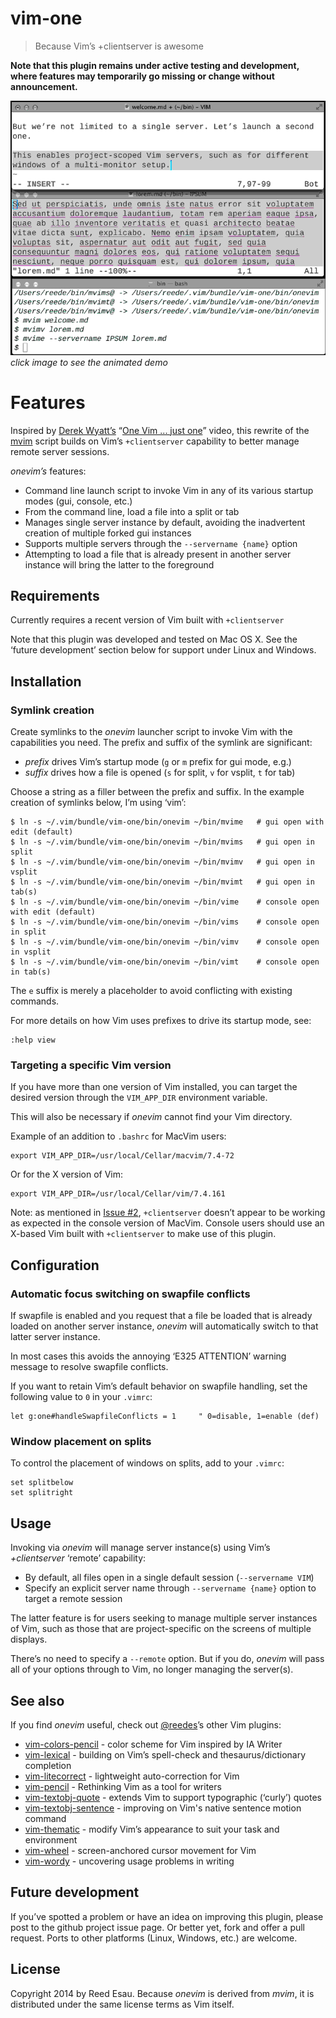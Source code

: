 # vim-one

> Because Vim’s +clientserver is awesome

__Note that this plugin remains under active testing and development, where
features may temporarily go missing or change without announcement.__

[ ![Image](screenshots/demo1.png "Demo Snapshot") ](screenshots/demo.gif "Demo Animated")
_click image to see the animated demo_

# Features

Inspired by [Derek Wyatt’s][dw] “[One Vim ... just one][ov]” video, this
rewrite of the [mvim][mv] script builds on Vim’s `+clientserver` capability to
better manage remote server sessions.

_onevim’s_ features:

* Command line launch script to invoke Vim in any of its various startup modes
  (gui, console, etc.)
* From the command line, load a file into a split or tab
* Manages single server instance by default, avoiding the inadvertent creation
  of multiple forked gui instances
* Supports multiple servers through the `--servername {name}` option
* Attempting to load a file that is already present in another server instance
  will bring the latter to the foreground

## Requirements

Currently requires a recent version of Vim built with `+clientserver`

Note that this plugin was developed and tested on Mac OS X. See the ‘future
development’ section below for support under Linux and Windows.

## Installation

### Symlink creation

Create symlinks to the _onevim_ launcher script to invoke Vim with the
capabilities you need. The prefix and suffix of the symlink are
significant:

* _prefix_ drives Vim’s startup mode (`g` or `m` prefix for gui mode, e.g.)
* _suffix_ drives how a file is opened (`s` for split, `v` for vsplit, `t` for tab)

Choose a string as a filler between the prefix and suffix. In the example
creation of symlinks below, I’m using ‘vim’:

```
$ ln -s ~/.vim/bundle/vim-one/bin/onevim ~/bin/mvime   # gui open with edit (default)
$ ln -s ~/.vim/bundle/vim-one/bin/onevim ~/bin/mvims   # gui open in split
$ ln -s ~/.vim/bundle/vim-one/bin/onevim ~/bin/mvimv   # gui open in vsplit
$ ln -s ~/.vim/bundle/vim-one/bin/onevim ~/bin/mvimt   # gui open in tab(s)
$ ln -s ~/.vim/bundle/vim-one/bin/onevim ~/bin/vime    # console open with edit (default)
$ ln -s ~/.vim/bundle/vim-one/bin/onevim ~/bin/vims    # console open in split
$ ln -s ~/.vim/bundle/vim-one/bin/onevim ~/bin/vimv    # console open in vsplit
$ ln -s ~/.vim/bundle/vim-one/bin/onevim ~/bin/vimt    # console open in tab(s)
```

The `e` suffix is merely a placeholder to avoid conflicting with existing commands.

For more details on how Vim uses prefixes to drive its startup mode, see:

```
:help view
```

### Targeting a specific Vim version

If you have more than one version of Vim installed, you can target the
desired version through the `VIM_APP_DIR` environment variable.

This will also be necessary if _onevim_ cannot find your Vim directory.

Example of an addition to `.bashrc` for MacVim users:

```
export VIM_APP_DIR=/usr/local/Cellar/macvim/7.4-72
```

Or for the X version of Vim:

```
export VIM_APP_DIR=/usr/local/Cellar/vim/7.4.161
```

Note: as mentioned in [Issue #2][i2], `+clientserver` doesn’t appear to be
working as expected in the console version of MacVim. Console users should use
an X-based Vim built with `+clientserver` to make use of this plugin.

[i2]:https://github.com/reedes/vim-one/issues/2

## Configuration

### Automatic focus switching on swapfile conflicts

If swapfile is enabled and you request that a file be loaded that is
already loaded on another server instance, _onevim_ will automatically
switch to that latter server instance. 

In most cases this avoids the annoying ‘E325 ATTENTION’ warning message to
resolve swapfile conflicts.

If you want to retain Vim’s default behavior on swapfile handling, set the
following value to `0` in your `.vimrc`:

```
let g:one#handleSwapfileConflicts = 1     " 0=disable, 1=enable (def)
```

### Window placement on splits

To control the placement of windows on splits, add to your `.vimrc`:

```
set splitbelow
set splitright
```

## Usage

Invoking via _onevim_ will manage server instance(s) using Vim’s
_+clientserver_ ‘remote’ capability:

* By default, all files open in a single default session (`--servername
  VIM`)
* Specify an explicit server name through `--servername {name}` option to
  target a remote session

The latter feature is for users seeking to manage multiple server
instances of Vim, such as those that are project-specific on the screens
of multiple displays. 

There’s no need to specify a `--remote` option. But if you do, _onevim_
will pass all of your options through to Vim, no longer managing the
server(s).

## See also

If you find _onevim_ useful, check out [@reedes][re]’s other Vim plugins:

* [vim-colors-pencil][cp] - color scheme for Vim inspired by IA Writer
* [vim-lexical][lx] - building on Vim’s spell-check and thesaurus/dictionary completion
* [vim-litecorrect][lc] - lightweight auto-correction for Vim
* [vim-pencil][pn] - Rethinking Vim as a tool for writers
* [vim-textobj-quote][qu] - extends Vim to support typographic (‘curly’) quotes
* [vim-textobj-sentence][ts] - improving on Vim's native sentence motion command
* [vim-thematic][th] - modify Vim’s appearance to suit your task and environment 
* [vim-wheel][wh] - screen-anchored cursor movement for Vim
* [vim-wordy][wo] - uncovering usage problems in writing 

[mv]: https://github.com/b4winckler/macvim/blob/master/src/MacVim/mvim
[ov]: http://vimeo.com/4446112
[dw]: https://github.com/derekwyatt
[re]: http://github.com/reedes
[cp]: http://github.com/reedes/vim-colors-pencil
[pn]: http://github.com/reedes/vim-pencil
[lx]: http://github.com/reedes/vim-lexical
[lc]: http://github.com/reedes/vim-litecorrect
[qu]: http://github.com/reedes/vim-textobj-quote
[ts]: http://github.com/reedes/vim-textobj-sentence
[th]: http://github.com/reedes/vim-thematic
[wo]: http://github.com/reedes/vim-wordy
[wh]: http://github.com/reedes/vim-wheel

## Future development

If you’ve spotted a problem or have an idea on improving this plugin,
please post to the github project issue page. Or better yet, fork and
offer a pull request. Ports to other platforms (Linux, Windows, etc.) are
welcome.

## License

Copyright 2014 by Reed Esau. Because _onevim_ is derived from _mvim_, it
is distributed under the same license terms as Vim itself.
